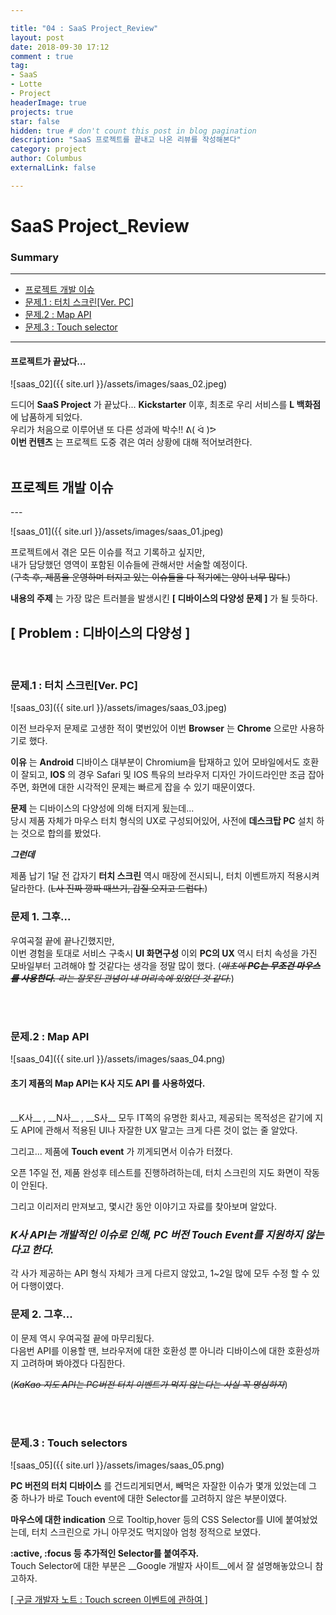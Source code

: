 ```yaml
---

title: "04 : SaaS Project_Review"
layout: post
date: 2018-09-30 17:12
comment : true
tag:
- SaaS
- Lotte
- Project
headerImage: true
projects: true
star: false
hidden: true # don't count this post in blog pagination
description: "SaaS 프로젝트를 끝내고 나온 리뷰를 작성해본다"
category: project
author: Columbus
externalLink: false

---
```




# SaaS Project_Review

### Summary
---

* [프로젝트 개발 이슈](#Start)
* [문제.1 : 터치 스크린[Ver. PC]](#first)
* [문제.2 : Map API](#second)
* [문제.3 : Touch selector](#third)

---

#### 프로젝트가 끝났다...

![saas_02]({{ site.url }}/assets/images/saas_02.jpeg)

드디어 __SaaS Project__ 가 끝났다...  __Kickstarter__ 이후, 최초로 우리 서비스를 __L 백화점__ 에 납품하게 되었다.<br>
우리가 처음으로 이루어낸 또 다른 성과에 박수!! ᕕ( ᐛ )ᕗ<br>
__이번 컨텐츠__ 는 프로젝트 도중 겪은 여러 상황에 대해 적어보려한다.
<br />
<br />
<div id="Start">
<h2>프로젝트 개발 이슈</h2>
</div>
---

![saas_01]({{ site.url }}/assets/images/saas_01.jpeg)

프로젝트에서 겪은 모든 이슈를 적고 기록하고 싶지만,<br>
내가 담당했던 영역이 포함된 이슈들에 관해서만 서술할 예정이다.<br>
(~~구축 후, 제품을 운영하며 터지고 있는 이슈들을 다 적기에는 양이 너무 많다.~~)

__내용의 주제__ 는 가장 많은 트러블을 발생시킨 __[ 디바이스의 다양성 문제 ]__ 가 될 듯하다. 

## [ Problem : 디바이스의 다양성 ]

<br>
<div id="first">
<h3>문제.1 : 터치 스크린[Ver. PC]</h3>
</div>

![saas_03]({{ site.url }}/assets/images/saas_03.jpeg)

이전 브라우저 문제로 고생한 적이 몇번있어 이번 __Browser__ 는 __Chrome__ 으로만 사용하기로 했다.

__이유__ 는 __Android__ 디바이스 대부분이 Chromium을 탑재하고 있어 모바일에서도 호환이 잘되고, __IOS__ 의 경우 Safari 및 IOS 특유의 브라우저 디자인 가이드라인만 조금 잡아주면, 화면에 대한 시각적인 문제는 빠르게 잡을 수 있기 때문이였다. 

__문제__ 는 디바이스의 다양성에 의해 터지게 됬는데...<br>
당시 제품 자체가 마우스 터치 형식의 UX로 구성되어있어, 사전에 __데스크탑 PC__ 설치 하는 것으로 합의를 봤었다.

___그런데___

제품 납기 1달 전 갑자기 __터치 스크린__ 역시 매장에 전시되니, 터치 이벤트까지 적용시켜 달라한다. (~~L사 진짜 깡짜 때쓰기, 갑질 오지고 드럽다.~~)

### 문제 1. 그후...

우여곡절 끝에 끝나긴했지만,<br>
이번 경험을 토대로 서비스 구축시 __UI 화면구성__ 이외 __PC의 UX__ 역시 터치 속성을 가진 모바일부터 고려해야 할 것같다는 생각을 정말 많이 했다.
(~~_애초에 __PC는 무조건 마우스를 사용한다.__ 라는 잘못된 관념이 내 머리속에 있었던 것 같다._~~)  

<br>
<br>
<div id="second">
<h3>문제.2 : Map API</h3>
</div>

![saas_04]({{ site.url }}/assets/images/saas_04.png)

#### 초기 제품의 Map API는 __K사 지도 API__ 를 사용하였다.
<br>
__K사__ , __N사__ , __S사__ 모두 IT쪽의 유명한 회사고, 제공되는 목적성은 같기에 지도 API에 관해서 적용된 UI나 자잘한 UX 말고는 크게 다른 것이 없는 줄 알았다.
  
그리고... 제품에 __Touch event__ 가 끼게되면서 이슈가 터졌다.

오픈 1주일 전, 제품 완성후 테스트를 진행하려하는데, 터치 스크린의 지도 화면이 작동이 안된다.

그리고 이리저리 만져보고, 몇시간 동안 이야기고 자료를 찾아보며 알았다.

### _K사 API는 개발적인 이슈로 인해, PC 버전 Touch Event를 지원하지 않는다고 한다._

각 사가 제공하는 API 형식 자체가 크게 다르지 않았고, 1~2일 많에 모두 수정 할 수 있어 다행이였다.

### 문제 2. 그후...

이 문제 역시 우여곡절 끝에 마무리됬다.<br>
다음번 API를 이용할 땐, 브라우저에 대한 호환성 뿐 아니라 디바이스에 대한 호환성까지 고려하며 봐야겠다 다짐한다.

(~~_KaKao 지도 API는 PC버전 터치 이벤트가 먹지 않는다는 사실 꼭 명심하자_~~)

<br>
<br>
<div id="third">
<h3>문제.3 : Touch selectors</h3>
</div>
 
![saas_05]({{ site.url }}/assets/images/saas_05.png)

__PC 버전의 터치 디바이스__ 를 건드리게되면서, 빼먹은 자잘한 이슈가 몇개 있었는데 그 중 하나가 바로 Touch event에 대한 Selector를 고려하지 않은 부분이였다.
  
__마우스에 대한 indication__ 으로 Tooltip,hover 등의 CSS Selector를 UI에 붙여놨었는데, 터치 스크린으로 가니 아무것도 먹지않아 엄청 정적으로 보였다.

__:active, :focus 등 추가적인 Selector를 붙여주자.__<br>
Touch Selector에 대한 부분은 __Google 개발자 사이트__에서 잘 설명해놓았으니 참고하자.

[[ 구글 개발자 노트 : Touch screen 이벤트에 관하여 ]](https://developers.google.com/web/fundamentals/design-and-ux/input/touch/?hl=ko)
<br />
<br />
<br />